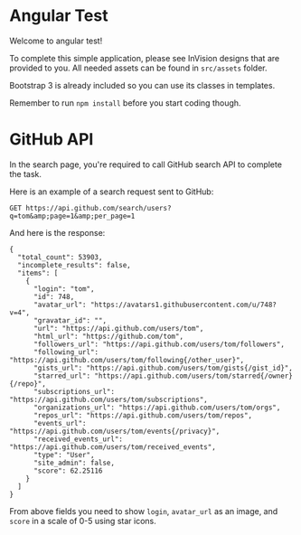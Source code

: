 # Angular Test
Welcome to angular test!

To complete this simple application, please see InVision designs that are provided to you.
All needed assets can be found in `src/assets` folder.

Bootstrap 3 is already included so you can use its classes in templates.

Remember to run `npm install` before you start coding though.

# GitHub API
In the search page, you're required to call GitHub search API to complete the task.

Here is an example of a search request sent to GitHub:
```
GET https://api.github.com/search/users?q=tom&amp;page=1&amp;per_page=1
```

And here is the response:
```
{
  "total_count": 53903,
  "incomplete_results": false,
  "items": [
    {
      "login": "tom",
      "id": 748,
      "avatar_url": "https://avatars1.githubusercontent.com/u/748?v=4",
      "gravatar_id": "",
      "url": "https://api.github.com/users/tom",
      "html_url": "https://github.com/tom",
      "followers_url": "https://api.github.com/users/tom/followers",
      "following_url": "https://api.github.com/users/tom/following{/other_user}",
      "gists_url": "https://api.github.com/users/tom/gists{/gist_id}",
      "starred_url": "https://api.github.com/users/tom/starred{/owner}{/repo}",
      "subscriptions_url": "https://api.github.com/users/tom/subscriptions",
      "organizations_url": "https://api.github.com/users/tom/orgs",
      "repos_url": "https://api.github.com/users/tom/repos",
      "events_url": "https://api.github.com/users/tom/events{/privacy}",
      "received_events_url": "https://api.github.com/users/tom/received_events",
      "type": "User",
      "site_admin": false,
      "score": 62.25116
    }
  ]
}
```

From above fields you need to show `login`, `avatar_url` as an image, and `score` in a scale of 0-5
using star icons.

